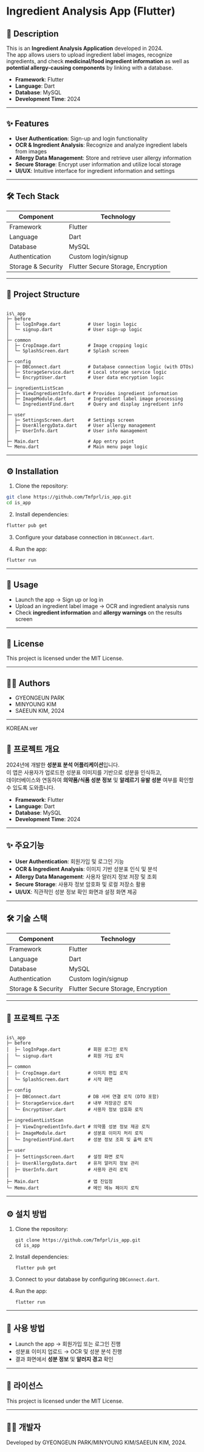 # Ingredient Analysis App (Flutter)



## 📌 Description
This is an **Ingredient Analysis Application** developed in 2024.  
The app allows users to upload ingredient label images, recognize ingredients, and check **medicinal/food ingredient information** as well as **potential allergy-causing components** by linking with a database.  

- **Framework**: Flutter  
- **Language**: Dart  
- **Database**: MySQL  
- **Development Time**: 2024  

---

## ✨ Features
- **User Authentication**: Sign-up and login functionality  
- **OCR & Ingredient Analysis**: Recognize and analyze ingredient labels from images  
- **Allergy Data Management**: Store and retrieve user allergy information  
- **Secure Storage**: Encrypt user information and utilize local storage  
- **UI/UX**: Intuitive interface for ingredient information and settings  

---

## 🛠️ Tech Stack
| Component         | Technology                       |
|-------------------|----------------------------------|
| Framework         | Flutter                          |
| Language          | Dart                             |
| Database          | MySQL                            |
| Authentication    | Custom login/signup              |
| Storage & Security| Flutter Secure Storage, Encryption |

---

## 📂 Project Structure
```

is\_app
├─ before
│  ├─ logInPage.dart          # User login logic
│  └─ signup.dart             # User sign-up logic
│
├─ common
│  ├─ CropImage.dart          # Image cropping logic
│  └─ SplashScreen.dart       # Splash screen
│
├─ config
│  ├─ DBConnect.dart          # Database connection logic (with DTOs)
│  ├─ StorageService.dart     # Local storage service logic
│  └─ EncryptUser.dart        # User data encryption logic
│
├─ ingredientListScan
│  ├─ ViewIngredientInfo.dart # Provides ingredient information
│  ├─ ImageModule.dart        # Ingredient label image processing
│  └─ IngredientFind.dart     # Query and display ingredient info
│
├─ user
│  ├─ SettingsScreen.dart     # Settings screen
│  ├─ UserAllergyData.dart    # User allergy management
│  ├─ UserInfo.dart           # User info management
│
├─ Main.dart                  # App entry point
└─ Menu.dart                  # Main menu page logic

````

---

## ⚙️ Installation
1. Clone the repository:
```bash
git clone https://github.com/Tmfprl/is_app.git
cd is_app
````

2. Install dependencies:

```bash
flutter pub get
```

3. Configure your database connection in `DBConnect.dart`.

4. Run the app:

```bash
flutter run
```

---

## 🚀 Usage

* Launch the app → Sign up or log in
* Upload an ingredient label image → OCR and ingredient analysis runs
* Check **ingredient information** and **allergy warnings** on the results screen

---

## 📜 License

This project is licensed under the MIT License.

---

## 👩‍💻 Authors

* GYEONGEUN PARK
* MINYOUNG KIM
* SAEEUN KIM, 2024

---
KOREAN.ver


## 📌 프로젝트 개요
2024년에 개발한 **성분표 분석 어플리케이션**입니다.  
이 앱은 사용자가 업로드한 성분표 이미지를 기반으로 성분을 인식하고,  
데이터베이스와 연동하여 **의약품/식품 성분 정보** 및 **알레르기 유발 성분** 여부를 확인할 수 있도록 도와줍니다.  


- **Framework**: Flutter  
- **Language**: Dart  
- **Database**: MySQL  
- **Development Time**: 2024  

---

## ✨ 주요기능
- **User Authentication**: 회원가입 및 로그인 기능  
- **OCR & Ingredient Analysis**: 이미지 기반 성분표 인식 및 분석  
- **Allergy Data Management**: 사용자 알러지 정보 저장 및 조회  
- **Secure Storage**: 사용자 정보 암호화 및 로컬 저장소 활용  
- **UI/UX**: 직관적인 성분 정보 확인 화면과 설정 화면 제공  

---

## 🛠️ 기술 스택
| Component         | Technology            |
|-------------------|-----------------------|
| Framework         | Flutter               |
| Language          | Dart                  |
| Database          | MySQL                 |
| Authentication    | Custom login/signup   |
| Storage & Security| Flutter Secure Storage, Encryption |

---

## 📂 프로젝트 구조
```

is\_app
├─ before
│  ├─ logInPage.dart          # 회원 로그인 로직
│  └─ signup.dart             # 회원 가입 로직
│
├─ common
│  ├─ CropImage.dart          # 이미지 편집 로직
│  └─ SplashScreen.dart       # 시작 화면
│
├─ config
│  ├─ DBConnect.dart          # DB 서버 연결 로직 (DTO 포함)
│  ├─ StorageService.dart     # 내부 저장공간 로직
│  └─ EncryptUser.dart        # 사용자 정보 암호화 로직
│
├─ ingredientListScan
│  ├─ ViewIngredientInfo.dart # 의약품 성분 정보 제공 로직
│  ├─ ImageModule.dart        # 성분표 이미지 처리 로직
│  └─ IngredientFind.dart     # 성분 정보 조회 및 출력 로직
│
├─ user
│  ├─ SettingsScreen.dart     # 설정 화면 로직
│  ├─ UserAllergyData.dart    # 유저 알러지 정보 관리
│  ├─ UserInfo.dart           # 사용자 관리 로직
│
├─ Main.dart                  # 앱 진입점
└─ Memu.dart                  # 메인 메뉴 페이지 로직

````

---

## ⚙️ 설치 방법
1. Clone the repository:
   ````
   git clone https://github.com/Tmfprl/is_app.git
   cd is_app
   ````

2. Install dependencies:

   ````
   flutter pub get
   ````
3. Connect to your database by configuring `DBConnect.dart`.
4. Run the app:

   ````
   flutter run
   ````

---

## 🚀 사용 방법

* Launch the app → 회원가입 또는 로그인 진행
* 성분표 이미지 업로드 → OCR 및 성분 분석 진행
* 결과 화면에서 **성분 정보** 및 **알러지 경고** 확인

---

## 📜 라이선스

This project is licensed under the MIT License.

---

## 👩‍💻 개발자

Developed by GYEONGEUN PARK/MINYOUNG KIM/SAEEUN KIM, 2024.

